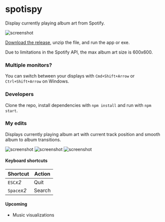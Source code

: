 # spotispy
Display currently playing album art from Spotify.

![screenshot](http://i.imgur.com/qTb56Nl.jpg)

[Download the release](https://github.com/tma02/spotispy/releases), unzip the file, and run the app or exe.

Due to limitations in the Spotify API, the max album art size is 600x600.

### Multiple monitors?
You can switch between your displays with ```Cmd+Shift+Arrow``` or ```Ctrl+Shift+Arrow``` on Windows.

### Developers
Clone the repo, install dependencies with ```npm install``` and run with ```npm start```.

### My edits
Displays currently playing album art with current track position and smooth album to album transitions.

![screenshot](http://i.imgur.com/tXfoJZF.png)
![screenshot](http://i.imgur.com/g41ozdL.png)
![screenshot](http://i.imgur.com/CPf0DbO.png)

#### Keyboard shortcuts

| Shortcut        | Action |
|-----------------|--------|
| ```ESC```*x2*   | Quit   |
| ```Space```*x2* | Search |

#### Upcoming
* Music visualizations